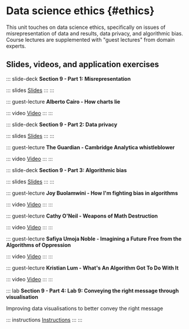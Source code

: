 # Data science ethics {#ethics}

This unit touches on data science ethics, specifically on issues of misrepresentation of data and results, data privacy, and algorithmic bias.
Course lectures are supplemented with "guest lectures" from domain experts.

## Slides, videos, and application exercises

::: slide-deck
**Section 9 - Part 1: Misrepresentation**

::: slides
[Slides](https://datascienceandr.netlify.app/course-materials/course-materials/slides/u3-d01-misrepresentation/u3-d01-misrepresentation.html#1)
:::
:::

::: guest-lecture
**Alberto Cairo - How charts lie**

::: video
[Video](https://youtu.be/Low28hx4wyk)
:::
:::

::: slide-deck
**Section 9 - Part 2: Data privacy**

::: slides
[Slides](https://datascienceandr.netlify.app/course-materials/course-materials/slides/u3-d02-privacy/u3-d02-privacy.html#1)
:::
:::

::: guest-lecture
**The Guardian - Cambridge Analytica whistleblower**

::: video
[Video](https://youtu.be/FXdYSQ6nu-M)
:::
:::

::: slide-deck
**Section 9 - Part 3: Algorithmic bias**

::: slides
[Slides](https://datascienceandr.netlify.app/course-materials/course-materials/slides/u3-d03-algorithmic-bias/u3-d03-algorithmic-bias.html#1)
:::
:::

::: guest-lecture
**Joy Buolamwini - How I'm fighting bias in algorithms**

::: video
[Video](https://youtu.be/UG_X_7g63rY)
:::
:::

::: guest-lecture
**Cathy O'Neil - Weapons of Math Destruction**

::: video
[Video](https://youtu.be/TQHs8SA1qpk)
:::
:::

::: guest-lecture
**Safiya Umoja Noble - Imagining a Future Free from the Algorithms of Oppression**

::: video
[Video](https://youtu.be/tNi_U1Bb1S0)
:::
:::

::: guest-lecture
**Kristian Lum - What's An Algorithm Got To Do With It**

::: video
[Video](https://youtu.be/5zxDwA99soA)
:::
:::

::: lab
**Section 9 - Part 4: Lab 9: Conveying the right message through visualisation**

Improving data visualisations to better convey the right message

::: instructions
[Instructions](https://datascienceandr.netlify.app/course-materials/lab-instructions/lab-09/lab-09-better-viz.html)
:::
:::
